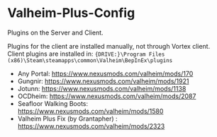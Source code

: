# Valheim-Plus-Config

Plugins on the Server and Client.

Plugins for the client are installed manually, not through Vortex client.\
Client plugins are installed in: `{DRIVE:}\Program Files (x86)\Steam\steamapps\common\Valheim\BepInEx\plugins`

- Any Portal: https://www.nexusmods.com/valheim/mods/170
- Gungnir: https://www.nexusmods.com/valheim/mods/1921
- Jotunn: https://www.nexusmods.com/valheim/mods/1138
- OCDheim: https://www.nexusmods.com/valheim/mods/2087
- Seafloor Walking Boots: https://www.nexusmods.com/valheim/mods/1580
- Valheim Plus Fix (by Grantapher) : https://www.nexusmods.com/valheim/mods/2323
